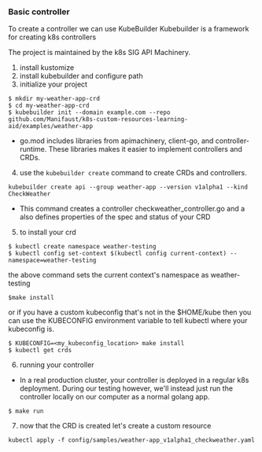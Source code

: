 ### Basic controller

To create a controller we can use KubeBuilder
Kubebuilder is a framework for creating k8s controllers

The project is maintained by the k8s SIG API Machinery.

1. install kustomize
2. install kubebuilder and configure path
3. initialize your project
```
$ mkdir my-weather-app-crd
$ cd my-weather-app-crd
$ kubebuilder init --domain example.com --repo github.com/Manifaust/k8s-custom-resources-learning-aid/examples/weather-app
```

- go.mod includes libraries from apimachinery, client-go, and controller-runtime.
These libraries makes it easier to implement controllers and CRDs.

4. use the `kubebuilder create` command to create CRDs and controllers.
```
kubebuilder create api --group weather-app --version v1alpha1 --kind CheckWeather
```
- This command creates a controller checkweather_controller.go and a also defines properties of the spec and status of your CRD

5. to install your crd
```
$ kubectl create namespace weather-testing
$ kubectl config set-context $(kubectl config current-context) --namespace=weather-testing
```
the above command sets the current context's namespace as weather-testing

```
$make install
```
or if you have a custom kubeconfig that's not in the $HOME/kube then you can use the KUBECONFIG environment variable to tell kubectl
where your kubeconfig is.
```
$ KUBECONFIG=<my_kubeconfig_location> make install
$ kubectl get crds
```

6. running your controller
- In a real production cluster, your controller is deployed in a regular k8s deployment. During our testing however, we'll instead just
run the controller locally on our computer as a normal golang app.
```
$ make run
```

7. now that the CRD is created let's create a custom resource

```
kubectl apply -f config/samples/weather-app_v1alpha1_checkweather.yaml
```
